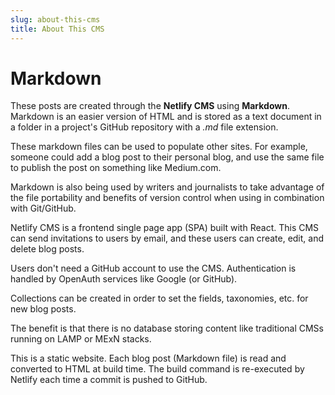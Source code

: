 ```yaml
---
slug: about-this-cms
title: About This CMS
---
```

# Markdown

These posts are created through the **Netlify CMS** using **Markdown**. Markdown is an easier version of HTML and is stored as a text document in a folder in a project's GitHub repository with a *.md* file extension.

These markdown files can be used to populate other sites. For example, someone could add a blog post to their personal blog, and use the same file to publish the post on something like Medium.com.

Markdown is also being used by writers and journalists to take advantage of the file portability and benefits of version control when using in combination with Git/GitHub.

Netlify CMS is a frontend single page app (SPA) built with React. This CMS can send invitations to users by email, and these users can create, edit, and delete blog posts.

Users don't need a GitHub account to use the CMS. Authentication is handled by OpenAuth services like Google (or GitHub).

Collections can be created in order to set the fields, taxonomies, etc. for new blog posts.

The benefit is that there is no database storing content like traditional CMSs running on LAMP or MExN stacks.

This is a static website. Each blog post (Markdown file) is read and converted to HTML at build time. The build command is re-executed by Netlify each time a commit is pushed to GitHub.